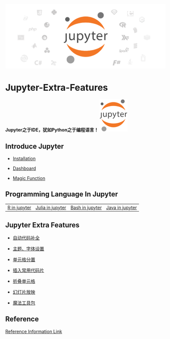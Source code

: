 ![](https://github.com/Hourout/Jupyter-Extra-Features/blob/master/image/jupyter_logo1.png)

# Jupyter-Extra-Features

#### Jupyter之于IDE，犹如Python之于编程语言！ ![](https://github.com/Hourout/Jupyter-Extra-Features/blob/master/image/jupyter_logo.svg)

## Introduce Jupyter

- [Installation](https://github.com/Hourout/Jupyter-Extra-Features/blob/master/ExtraFeatures/introduce.md)

- [Dashboard](https://github.com/Hourout/Jupyter-Extra-Features/blob/master/ExtraFeatures/dashboard.md)

- [Magic Function](https://github.com/Hourout/Jupyter-Extra-Features/blob/master/ExtraFeatures/magic.md)

## Programming Language In Jupyter

|  |  |  |  |
| --- | --- | --- | --- |
| [R in jupyter](https://github.com/Hourout/Jupyter-Extra-Features/blob/master/ExtraFeatures/R_in_Jupyter.md) | [Julia in jupyter](https://github.com/Hourout/Jupyter-Extra-Features/blob/master/ExtraFeatures/Julia_in_Jupyter.md) | [Bash in jupyter](https://github.com/Hourout/Jupyter-Extra-Features/blob/master/ExtraFeatures/Bash_in_Jupyter.md) | [Java in jupyter](https://github.com/Hourout/Jupyter-Extra-Features/blob/master/ExtraFeatures/Java_in_Jupyter.md) |

## Jupyter Extra Features

- [自动代码补全](https://github.com/Hourout/Jupyter-Extra-Features/blob/master/ExtraFeatures/%E8%87%AA%E5%8A%A8%E4%BB%A3%E7%A0%81%E8%A1%A5%E5%85%A8.md)

- [主题、字体设置](https://github.com/Hourout/Jupyter-Extra-Features/blob/master/ExtraFeatures/%E4%B8%BB%E9%A2%98%E5%AD%97%E4%BD%93%E8%AE%BE%E7%BD%AE.md)

- [单元格分置](https://github.com/Hourout/Jupyter-Extra-Features/blob/master/ExtraFeatures/Split_Cells_Notebook.md)

- [插入常用代码片](https://github.com/Hourout/Jupyter-Extra-Features/blob/master/ExtraFeatures/Snippets.md)

- [折叠单元格](https://github.com/Hourout/Jupyter-Extra-Features/blob/master/ExtraFeatures/Collapsible_Headings.md)

- [幻灯片放映](https://github.com/Hourout/Jupyter-Extra-Features/blob/master/ExtraFeatures/Slideshow.md)

- [魔法工具包](https://github.com/Hourout/Jupyter-Extra-Features/blob/master/ExtraFeatures/widgets.md)

## Reference

[Reference Information Link](https://github.com/Hourout/Jupyter-Extra-Features/blob/master/ExtraFeatures/reference.md)

